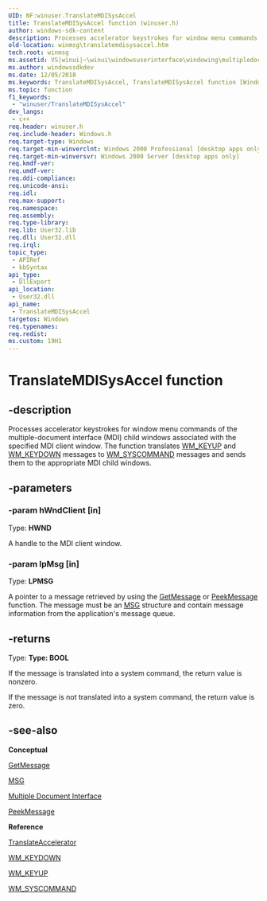 ```yaml
---
UID: NF:winuser.TranslateMDISysAccel
title: TranslateMDISysAccel function (winuser.h)
author: windows-sdk-content
description: Processes accelerator keystrokes for window menu commands of the multiple-document interface (MDI) child windows associated with the specified MDI client window.
old-location: winmsg\translatemdisysaccel.htm
tech.root: winmsg
ms.assetid: VS|winui|~\winui\windowsuserinterface\windowing\multipledocumentinterface\multipledocumentinterfacereference\multipledocumentinterfacefunctions\translatemdisysaccel.htm
ms.author: windowssdkdev
ms.date: 12/05/2018
ms.keywords: TranslateMDISysAccel, TranslateMDISysAccel function [Windows and Messages], _win32_TranslateMDISysAccel, _win32_translatemdisysaccel_cpp, winmsg.translatemdisysaccel, winui._win32_translatemdisysaccel, winuser/TranslateMDISysAccel
ms.topic: function
f1_keywords: 
 - "winuser/TranslateMDISysAccel"
dev_langs:
 - c++
req.header: winuser.h
req.include-header: Windows.h
req.target-type: Windows
req.target-min-winverclnt: Windows 2000 Professional [desktop apps only]
req.target-min-winversvr: Windows 2000 Server [desktop apps only]
req.kmdf-ver: 
req.umdf-ver: 
req.ddi-compliance: 
req.unicode-ansi: 
req.idl: 
req.max-support: 
req.namespace: 
req.assembly: 
req.type-library: 
req.lib: User32.lib
req.dll: User32.dll
req.irql: 
topic_type:
 - APIRef
 - kbSyntax
api_type:
 - DllExport
api_location:
 - User32.dll
api_name:
 - TranslateMDISysAccel
targetos: Windows
req.typenames: 
req.redist: 
ms.custom: 19H1
---
```


# TranslateMDISysAccel function


## -description


Processes accelerator keystrokes for window menu commands of the multiple-document interface (MDI) child windows associated with the specified MDI client window. The function translates <a href="https://docs.microsoft.com/windows/desktop/inputdev/wm-keyup">WM_KEYUP</a> and <a href="https://docs.microsoft.com/windows/desktop/inputdev/wm-keydown">WM_KEYDOWN</a> messages to <a href="https://docs.microsoft.com/windows/desktop/menurc/wm-syscommand">WM_SYSCOMMAND</a> messages and sends them to the appropriate MDI child windows. 


## -parameters




### -param hWndClient [in]

Type: <b>HWND</b>

A handle to the MDI client window. 


### -param lpMsg [in]

Type: <b>LPMSG</b>

A pointer to a message retrieved by using the <a href="https://docs.microsoft.com/windows/desktop/api/winuser/nf-winuser-getmessage">GetMessage</a> or <a href="https://docs.microsoft.com/windows/desktop/api/winuser/nf-winuser-peekmessagea">PeekMessage</a> function. The message must be an <a href="https://docs.microsoft.com/windows/desktop/api/winuser/ns-winuser-msg">MSG</a> structure and contain message information from the application's message queue. 


## -returns



Type: <strong>Type: <b>BOOL</b>
</strong>

If the message is translated into a system command, the return value is nonzero.

If the message is not translated into a system command, the return value is zero.




## -see-also




<b>Conceptual</b>



<a href="https://docs.microsoft.com/windows/desktop/api/winuser/nf-winuser-getmessage">GetMessage</a>



<a href="https://docs.microsoft.com/windows/desktop/api/winuser/ns-winuser-msg">MSG</a>



<a href="https://docs.microsoft.com/windows/desktop/winmsg/multiple-document-interface">Multiple Document Interface</a>



<a href="https://docs.microsoft.com/windows/desktop/api/winuser/nf-winuser-peekmessagea">PeekMessage</a>



<b>Reference</b>



<a href="https://docs.microsoft.com/windows/desktop/api/winuser/nf-winuser-translateacceleratora">TranslateAccelerator</a>



<a href="https://docs.microsoft.com/windows/desktop/inputdev/wm-keydown">WM_KEYDOWN</a>



<a href="https://docs.microsoft.com/windows/desktop/inputdev/wm-keyup">WM_KEYUP</a>



<a href="https://docs.microsoft.com/windows/desktop/menurc/wm-syscommand">WM_SYSCOMMAND</a>
 

 

